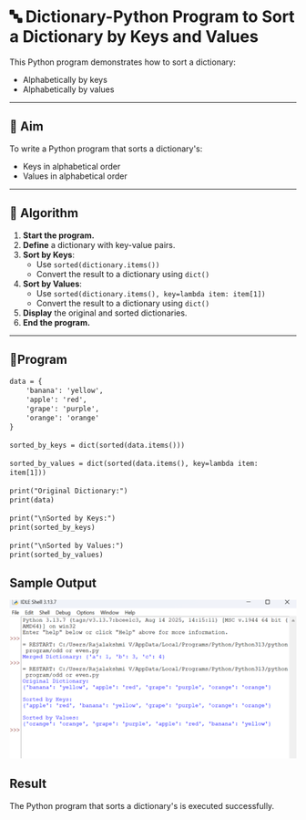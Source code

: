 # 🔤 Dictionary-Python Program to Sort a Dictionary by Keys and Values

This Python program demonstrates how to sort a dictionary:
- Alphabetically by keys
- Alphabetically by values

---

## 🎯 Aim

To write a Python program that sorts a dictionary's:
- Keys in alphabetical order
- Values in alphabetical order

---

## 🧠 Algorithm

1. **Start the program.**
2. **Define** a dictionary with key-value pairs.
3. **Sort by Keys**:
   - Use `sorted(dictionary.items())`
   - Convert the result to a dictionary using `dict()`
4. **Sort by Values**:
   - Use `sorted(dictionary.items(), key=lambda item: item[1])`
   - Convert the result to a dictionary using `dict()`
5. **Display** the original and sorted dictionaries.
6. **End the program.**

---

## 🧪Program
```
data = {
    'banana': 'yellow',
    'apple': 'red',
    'grape': 'purple',
    'orange': 'orange'
}

sorted_by_keys = dict(sorted(data.items()))

sorted_by_values = dict(sorted(data.items(), key=lambda item: item[1]))

print("Original Dictionary:")
print(data)

print("\nSorted by Keys:")
print(sorted_by_keys)

print("\nSorted by Values:")
print(sorted_by_values)
```
## Sample Output
![alt text](m4-3.png)


## Result
The Python program that sorts a dictionary's is executed successfully.
